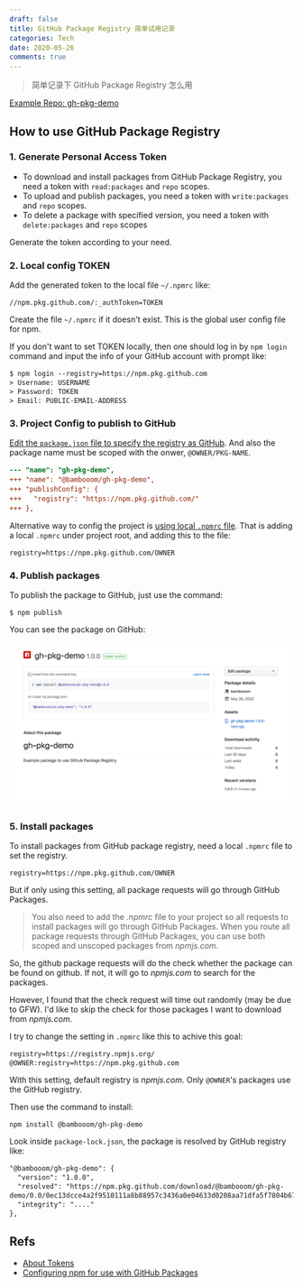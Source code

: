 ```yaml
---
draft: false
title: GitHub Package Registry 简单试用记录
categories: Tech
date: 2020-05-26
comments: true
---
```


> 简单记录下 GitHub Package Registry 怎么用


[Example Repo: gh-pkg-demo](https://github.com/bambooom/gh-pkg-demo)

## How to use GitHub Package Registry

### 1. Generate Personal Access Token

- To download and install packages from GitHub Package Registry, you need a token with `read:packages` and `repo` scopes.
- To upload and publish packages, you need a token with `write:packages` and `repo` scopes.
- To delete a package with specified version, you need a token with `delete:packages` and `repo` scopes

Generate the token according to your need.

### 2. Local config TOKEN

Add the generated token to the local file `~/.npmrc` like:

```
//npm.pkg.github.com/:_authToken=TOKEN
```

Create the file `~/.npmrc` if it doesn't exist. This is the global user config file for npm.

If you don't want to set TOKEN locally, then one should log in by `npm login` command and input the info of your GitHub account with prompt like:

```
$ npm login --registry=https://npm.pkg.github.com
> Username: USERNAME
> Password: TOKEN
> Email: PUBLIC-EMAIL-ADDRESS
```

### 3. Project Config to publish to GitHub

[Edit the `package.json` file to specify the registry as GitHub](https://help.github.com/en/packages/using-github-packages-with-your-projects-ecosystem/configuring-npm-for-use-with-github-packages#publishing-a-package-using-publishconfig-in-the-packagejson-file).
And also the package name must be scoped with the onwer, `@OWNER/PKG-NAME`.

```diff
--- "name": "gh-pkg-demo",
+++ "name": "@bambooom/gh-pkg-demo",
+++ "publishConfig": {
+++   "registry": "https://npm.pkg.github.com/"
+++ },
```

Alternative way to config the project is [using local `.npmrc` file](https://help.github.com/en/packages/using-github-packages-with-your-projects-ecosystem/configuring-npm-for-use-with-github-packages#publishing-a-package-using-a-local-npmrc-file).
That is adding a local `.npmrc` under project root, and adding this to the file:

```
registry=https://npm.pkg.github.com/OWNER
```

### 4. Publish packages
To publish the package to GitHub, just use the command:

```
$ npm publish
```

You can see the package on GitHub:

![](../../assets/images/gh-pkg.png)

### 5. Install packages

To install packages from GitHub package registry, need a local `.npmrc` file to set the registry.

```
registry=https://npm.pkg.github.com/OWNER
```

But if only using this setting, all package requests will go through GitHub Packages.

> You also need to add the *.npmrc* file to your project so all requests to install packages will go through GitHub Packages. When you route all package requests through GitHub Packages, you can use both scoped and unscoped packages from *npmjs.com*.

So, the github package requests will do the check whether the package can be found on
github. If not, it will go to *npmjs.com* to search for the packages.

However, I found that the check request will time out randomly (may be due to GFW).
I'd like to skip the check for those packages I want to download from *npmjs.com*.

I try to change the setting in `.npmrc` like this to achive this goal:

```
registry=https://registry.npmjs.org/
@OWNER:registry=https://npm.pkg.github.com
```

With this setting, default registry is *npmjs.com*. Only `@OWNER`'s packages use the GitHub registry.

Then use the command to install:

```
npm install @bambooom/gh-pkg-demo
```

Look inside `package-lock.json`, the package is resolved by GitHub registry like:

```
"@bambooom/gh-pkg-demo": {
  "version": "1.0.0",
  "resolved": "https://npm.pkg.github.com/download/@bambooom/gh-pkg-demo/0.0/0ec13dcce4a2f9510111a8b88957c3436a0e04633d0208aa71dfa5f7804b67ff",
  "integrity": "...."
},
```

## Refs
- [About Tokens](https://help.github.com/en/packages/publishing-and-managing-packages/about-github-packages#about-tokens)
- [Configuring npm for use with GitHub Packages](https://help.github.com/en/packages/using-github-packages-with-your-projects-ecosystem/configuring-npm-for-use-with-github-packages)
